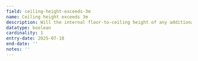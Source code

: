 ```yaml
---
field: ceiling-height-exceeds-3m
name: Ceiling height exceeds 3m
description: Will the internal floor-to-ceiling height of any additional storey exceed 3 metres
datatype: boolean
cardinality: 1
entry-date: 2025-07-18
end-date: ''
notes: ''
---
```

